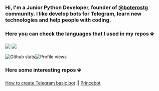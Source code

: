 ### Hi, I'm a Junior Python Developer, founder of [@boterostg](https://github.com/boterostg) community. I like develop bots for Telegram, learn new technologies and help people with coding. 
### Here you can check the languages that I used in my repos 🡻

<img src="https://gitlang.mrmarble.dev/batichico?format=svg">
<img src="src="https://ionicabizau.github.io/github-profile-languages/api.html?batichico" frameborder="0">

<!--
**batichico/batichico** is a ✨ _special_ ✨ repository because its `README.md` (this file) appears on your GitHub profile.

Here are some ideas to get you started:

- 🔭 I’m currently working on ...
- 🌱 I’m currently learning ...
- 👯 I’m looking to collaborate on ...
- 🤔 I’m looking for help with ...
- 💬 Ask me about ...
- 📫 How to reach me: ...
- 😄 Pronouns: ...
- ⚡ Fun fact: ...


-->
![Github stats](https://github-readme-stats.vercel.app/api?username=batichico&show_icons=true)![Profile views](https://gpvc.arturio.dev/batichico)

### Here some interesting repos 🡻
[How to create Telegram basic bot](https://github.com/batichico/botBasicoGlitch) || [Princebot](https://github.com/batichico/princebot
)
